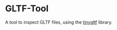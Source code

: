 # GLTF-Tool

A tool to inspect GLTF files, using the [tinygltf](https://github.com/syoyo/tinygltf) library.

